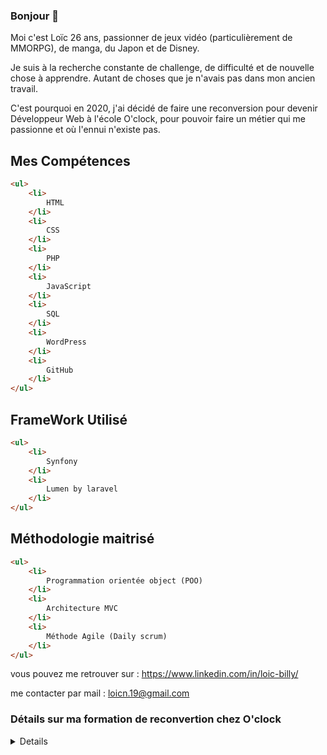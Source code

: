 ### Bonjour 👋 

Moi c'est Loïc 26 ans, passionner de jeux vidéo (particulièrement de MMORPG), de manga, du Japon et de Disney.

Je suis à la recherche constante de challenge, de difficulté et de nouvelle chose à apprendre. Autant de choses que je n'avais pas dans mon ancien travail.

C'est pourquoi en 2020, j'ai décidé de faire une reconversion pour devenir Développeur Web à l'école O'clock, pour pouvoir faire un métier qui me passionne et où l'ennui n'existe pas.

## Mes Compétences

```html
<ul>
    <li> 
        HTML 
    </li>
    <li>
        CSS
    </li>
    <li>
        PHP
    </li>
    <li>
        JavaScript
    </li>
    <li>
        SQL
    </li>
    <li>
        WordPress
    </li>
    <li>
        GitHub
    </li>
</ul>
```

## FrameWork Utilisé
```html
<ul>
    <li>
        Synfony
    </li>
    <li>
        Lumen by laravel 
    </li>
</ul>
```

## Méthodologie maitrisé
```html
<ul>
    <li>
        Programmation orientée object (POO)
    </li>
    <li>
        Architecture MVC
    </li>
    <li>
        Méthode Agile (Daily scrum)
    </li>
</ul>
```

 vous pouvez me retrouver sur : https://www.linkedin.com/in/loic-billy/
 
 me contacter par mail : loicn.19@gmail.com

### Détails sur ma formation de reconvertion chez O'clock
<details>
    
La formation ces déroulée en téléprésentiel sur 5 mois :
- 700 heures intensives de formation
- 3 mois de socle : Html / CSS / JS / PHP 
- 1 mois de spécialisation : Spécialisation Symfony 
  - Twig, PSR-4, héritage, POO
  - Doctrine et modèles, fixtures, concept d'ORM, lire et écrire en base de données
  - Formulaires, sécurité, sessions et comptes
  - API, services, events, test unitaires et fonctionnels, déploiement
- 1 mois de projet

</details>
